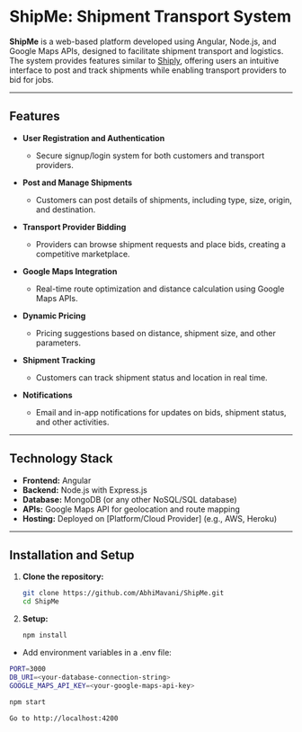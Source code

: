 # ShipMe: Shipment Transport System

**ShipMe** is a web-based platform developed using Angular, Node.js, and Google Maps APIs, designed to facilitate shipment transport and logistics. The system provides features similar to [Shiply](https://www.shiply.com/), offering users an intuitive interface to post and track shipments while enabling transport providers to bid for jobs.

---

## Features

- **User Registration and Authentication**
  - Secure signup/login system for both customers and transport providers.
  
- **Post and Manage Shipments**
  - Customers can post details of shipments, including type, size, origin, and destination.
  
- **Transport Provider Bidding**
  - Providers can browse shipment requests and place bids, creating a competitive marketplace.

- **Google Maps Integration**
  - Real-time route optimization and distance calculation using Google Maps APIs.

- **Dynamic Pricing**
  - Pricing suggestions based on distance, shipment size, and other parameters.

- **Shipment Tracking**
  - Customers can track shipment status and location in real time.

- **Notifications**
  - Email and in-app notifications for updates on bids, shipment status, and other activities.

---

## Technology Stack

- **Frontend:** Angular
- **Backend:** Node.js with Express.js
- **Database:** MongoDB (or any other NoSQL/SQL database)
- **APIs:** Google Maps API for geolocation and route mapping
- **Hosting:** Deployed on [Platform/Cloud Provider] (e.g., AWS, Heroku)

---

## Installation and Setup

1. **Clone the repository:**
   ```bash
   git clone https://github.com/AbhiMavani/ShipMe.git
   cd ShipMe
2. **Setup:**
   ```bash
   npm install
   
  - Add environment variables in a .env file:
  ```bash
  PORT=3000
  DB_URI=<your-database-connection-string>
  GOOGLE_MAPS_API_KEY=<your-google-maps-api-key>

  npm start

  Go to http://localhost:4200



